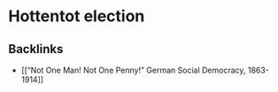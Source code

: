 # Hottentot election



<a id="org097d2de"></a>

## Backlinks

-   [[&ldquo;Not One Man! Not One Penny!&rdquo; German Social Democracy, 1863-1914]]
